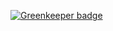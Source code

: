 
[![Greenkeeper badge](https://badges.greenkeeper.io/chasm/challengr.svg)](https://greenkeeper.io/)

